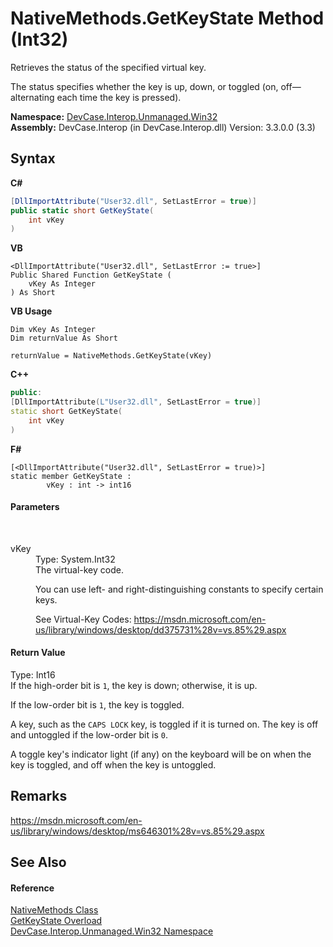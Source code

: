 # NativeMethods.GetKeyState Method (Int32)
 

Retrieves the status of the specified virtual key. 

 The status specifies whether the key is up, down, or toggled (on, off—alternating each time the key is pressed).

**Namespace:**&nbsp;<a href="N_DevCase_Interop_Unmanaged_Win32">DevCase.Interop.Unmanaged.Win32</a><br />**Assembly:**&nbsp;DevCase.Interop (in DevCase.Interop.dll) Version: 3.3.0.0 (3.3)

## Syntax

**C#**<br />
``` C#
[DllImportAttribute("User32.dll", SetLastError = true)]
public static short GetKeyState(
	int vKey
)
```

**VB**<br />
``` VB
<DllImportAttribute("User32.dll", SetLastError := true>]
Public Shared Function GetKeyState ( 
	vKey As Integer
) As Short
```

**VB Usage**<br />
``` VB Usage
Dim vKey As Integer
Dim returnValue As Short

returnValue = NativeMethods.GetKeyState(vKey)
```

**C++**<br />
``` C++
public:
[DllImportAttribute(L"User32.dll", SetLastError = true)]
static short GetKeyState(
	int vKey
)
```

**F#**<br />
``` F#
[<DllImportAttribute("User32.dll", SetLastError = true)>]
static member GetKeyState : 
        vKey : int -> int16 

```


#### Parameters
&nbsp;<dl><dt>vKey</dt><dd>Type: System.Int32<br />The virtual-key code. 

 You can use left- and right-distinguishing constants to specify certain keys. 

 See Virtual-Key Codes: <a href="https://msdn.microsoft.com/en-us/library/windows/desktop/dd375731%28v=vs.85%29.aspx" target="_blank">https://msdn.microsoft.com/en-us/library/windows/desktop/dd375731%28v=vs.85%29.aspx</a></dd></dl>

#### Return Value
Type: Int16<br />If the high-order bit is `1`, the key is down; otherwise, it is up. 

 If the low-order bit is `1`, the key is toggled. 

 A key, such as the `CAPS LOCK` key, is toggled if it is turned on. The key is off and untoggled if the low-order bit is `0`. 

 A toggle key's indicator light (if any) on the keyboard will be on when the key is toggled, and off when the key is untoggled.

## Remarks
<a href="https://msdn.microsoft.com/en-us/library/windows/desktop/ms646301%28v=vs.85%29.aspx" target="_blank">https://msdn.microsoft.com/en-us/library/windows/desktop/ms646301%28v=vs.85%29.aspx</a>

## See Also


#### Reference
<a href="T_DevCase_Interop_Unmanaged_Win32_NativeMethods">NativeMethods Class</a><br /><a href="Overload_DevCase_Interop_Unmanaged_Win32_NativeMethods_GetKeyState">GetKeyState Overload</a><br /><a href="N_DevCase_Interop_Unmanaged_Win32">DevCase.Interop.Unmanaged.Win32 Namespace</a><br />